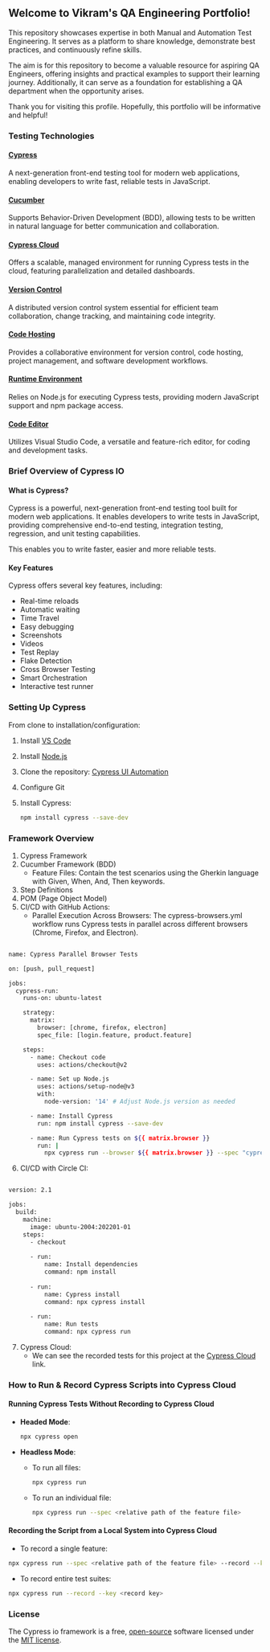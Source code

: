 ## Welcome to Vikram's QA Engineering Portfolio!

This repository showcases expertise in both Manual and Automation Test Engineering. It serves as a platform to share knowledge, demonstrate best practices, and continuously refine skills.

The aim is for this repository to become a valuable resource for aspiring QA Engineers, offering insights and practical examples to support their learning journey. Additionally, it can serve as a foundation for establishing a QA department when the opportunity arises.

Thank you for visiting this profile. Hopefully, this portfolio will be informative and helpful!

### Testing Technologies

#### [Cypress](https://www.cypress.io/)
A next-generation front-end testing tool for modern web applications, enabling developers to write fast, reliable tests in JavaScript.

#### [Cucumber](https://cucumber.io/)
Supports Behavior-Driven Development (BDD), allowing tests to be written in natural language for better communication and collaboration.

#### [Cypress Cloud](https://www.cypress.io/cloud)
Offers a scalable, managed environment for running Cypress tests in the cloud, featuring parallelization and detailed dashboards.

#### [Version Control](https://git-scm.com/)
 A distributed version control system essential for efficient team collaboration, change tracking, and maintaining code integrity.

#### [Code Hosting](https://github.com/)
Provides a collaborative environment for version control, code hosting, project management, and software development workflows.

#### [Runtime Environment](https://nodejs.org/)
Relies on Node.js for executing Cypress tests, providing modern JavaScript support and npm package access.

#### [Code Editor](https://code.visualstudio.com/)
Utilizes Visual Studio Code, a versatile and feature-rich editor, for coding and development tasks.

### Brief Overview of Cypress IO

#### What is Cypress?
Cypress is a powerful, next-generation front-end testing tool built for modern web applications. It enables developers to write tests in JavaScript, providing comprehensive end-to-end testing, integration testing, regression, and unit testing capabilities.

This enables you to write faster, easier and more reliable tests.

#### Key Features
Cypress offers several key features, including:
- Real-time reloads
- Automatic waiting
- Time Travel
- Easy debugging
- Screenshots
- Videos
- Test Replay
- Flake Detection
- Cross Browser Testing
- Smart Orchestration
- Interactive test runner

### Setting Up Cypress
From clone to installation/configuration:
1. Install [VS Code](https://code.visualstudio.com/)
2. Install [Node.js](https://nodejs.org/)
3. Clone the repository: [Cypress UI Automation](https://github.com/gurjarvikram/cypress-ui-api-automation.git)
4. Configure Git
5. Install Cypress:

   ```sh
   npm install cypress --save-dev
   ```

### Framework Overview
1. Cypress Framework
2. Cucumber Framework (BDD)
   - Feature Files: Contain the test scenarios using the Gherkin language with Given, When, And, Then keywords.
3. Step Definitions
4. POM (Page Object Model)
5. CI/CD with GitHub Actions:
   - Parallel Execution Across Browsers: The cypress-browsers.yml workflow runs Cypress tests in parallel across different browsers (Chrome, Firefox, and Electron).

```bash

name: Cypress Parallel Browser Tests

on: [push, pull_request]

jobs:
  cypress-run:
    runs-on: ubuntu-latest

    strategy:
      matrix:
        browser: [chrome, firefox, electron]
        spec_file: [login.feature, product.feature]

    steps:
      - name: Checkout code
        uses: actions/checkout@v2

      - name: Set up Node.js
        uses: actions/setup-node@v3
        with:
          node-version: '14' # Adjust Node.js version as needed

      - name: Install Cypress
        run: npm install cypress --save-dev

      - name: Run Cypress tests on ${{ matrix.browser }}
        run: |
          npx cypress run --browser ${{ matrix.browser }} --spec "cypress/integration/${{ matrix.spec_file }}"
```
  
6. CI/CD with Circle CI:

```bash

version: 2.1

jobs:
  build:
    machine:
      image: ubuntu-2004:202201-01
    steps:
      - checkout
    
      - run:
          name: Install dependencies
          command: npm install
          
      - run:
          name: Cypress install
          command: npx cypress install
          
      - run:
          name: Run tests
          command: npx cypress run
```
          
7. Cypress Cloud:
    - We can see the recorded tests for this project at the [Cypress Cloud](https://cloud.cypress.io/organizations/9698d65f-c3dd-49fd-87f6-c1db1218f678/projects) link.

### How to Run & Record Cypress Scripts into Cypress Cloud

#### Running Cypress Tests Without Recording to Cypress Cloud

- **Headed Mode**:

  ```sh
  npx cypress open
  ```
  
- **Headless Mode**:
  - To run all files:

    ```sh
    npx cypress run
    ```
  - To run an individual file:

    ```sh
    npx cypress run --spec <relative path of the feature file>
    ```

#### Recording the Script from a Local System into Cypress Cloud

- To record a single feature:
```sh
npx cypress run --spec <relative path of the feature file> --record --key <record key>
```

- To record entire test suites:
```sh
npx cypress run --record --key <record key>
```

### License
The Cypress io framework is a free, [open-source](https://github.com/cypress-io/cypress) software licensed under the [MIT license](https://opensource.org/license/MIT).